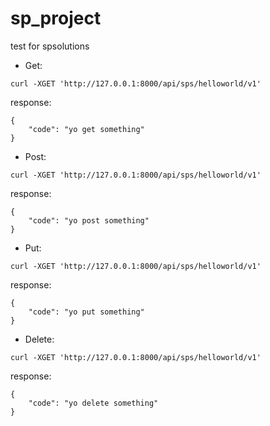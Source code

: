 # sp_project
test for spsolutions
- Get:
```
curl -XGET 'http://127.0.0.1:8000/api/sps/helloworld/v1'
```
response:
```
{
    "code": "yo get something"
}
```
- Post:
```
curl -XGET 'http://127.0.0.1:8000/api/sps/helloworld/v1'
```
response:
```
{
    "code": "yo post something"
}
```
- Put:
```
curl -XGET 'http://127.0.0.1:8000/api/sps/helloworld/v1'
```
response:
```
{
    "code": "yo put something"
}
```
- Delete:
```
curl -XGET 'http://127.0.0.1:8000/api/sps/helloworld/v1'
```
response:
```
{
    "code": "yo delete something"
}
```
